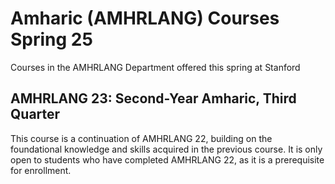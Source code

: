 # Amharic (AMHRLANG) Courses Spring 25 
Courses in the AMHRLANG Department offered this spring at Stanford
 ## AMHRLANG 23: Second-Year Amharic, Third Quarter
This course is a continuation of AMHRLANG 22, building on the foundational knowledge and skills acquired in the previous course. It is only open to students who have completed AMHRLANG 22, as it is a prerequisite for enrollment.